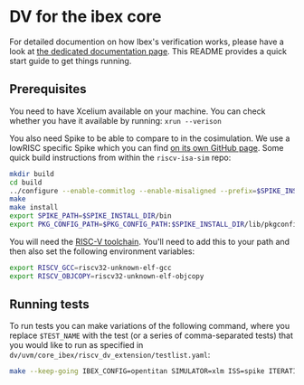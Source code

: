# DV for the ibex core

For detailed documention on how Ibex's verification works, please have a look at [the dedicated documentation page](https://ibex-core.readthedocs.io/en/latest/03_reference/verification.html).
This README provides a quick start guide to get things running.

## Prerequisites
You need to have Xcelium available on your machine.
You can check whether you have it available by running: `xrun --verison`

You also need Spike to be able to compare to in the cosimulation.
We use a lowRISC specific Spike which you can find [on its own GitHub page](https://github.com/lowRISC/riscv-isa-sim/tree/ibex_cosim).
Some quick build instructions from within the `riscv-isa-sim` repo:
```bash
mkdir build
cd build
../configure --enable-commitlog --enable-misaligned --prefix=$SPIKE_INSTALL_DIR
make
make install
export SPIKE_PATH=$SPIKE_INSTALL_DIR/bin
export PKG_CONFIG_PATH=$PKG_CONFIG_PATH:$SPIKE_INSTALL_DIR/lib/pkgconfig
```

You will need the [RISC-V toolchain](https://github.com/riscv-collab/riscv-gnu-toolchain).
You'll need to add this to your path and then also set the following environment variables:
```bash
export RISCV_GCC=riscv32-unknown-elf-gcc
export RISCV_OBJCOPY=riscv32-unknown-elf-objcopy
```

## Running tests

To run tests you can make variations of the following command, where you replace `$TEST_NAME` with the test (or a series of comma-separated tests) that you would like to run as specified in `dv/uvm/core_ibex/riscv_dv_extension/testlist.yaml`:
```bash
make --keep-going IBEX_CONFIG=opentitan SIMULATOR=xlm ISS=spike ITERATIONS=1 SEED=1 TEST=$TEST_NAME WAVES=0 COV=0
```